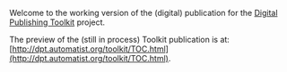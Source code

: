 Welcome to the working version of the (digital) publication for the [Digital Publishing Toolkit](http://digitalpublishingtoolkit.org) project.

The preview of the (still in process) Toolkit publication is at: [http://dpt.automatist.org/toolkit/TOC.html](http://dpt.automatist.org/toolkit/TOC.html).





